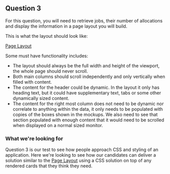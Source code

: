 ## Question 3

For this question, you will need to retrieve jobs, their number of allocations and display the information in a page layout you will build.

This is what the layout should look like:

[Page Layout](https://www.figma.com/design/sywL77yinfKoiLg6OKzNd5/FE-Test?node-id=14-3)

Some must have functionality includes:

- The layout should always be the full width and height of the viewport, the whole page should never scroll.
- Both main columns should scroll independently and only vertically when filled with content.
- The content for the header could be dynamic. In the layout it only has heading text, but it could have supplementary text, tabs or some other dynamically sized content.
- The content for the right most column does not need to be dynamic nor correlate to anything within the data, it only needs to be populated with copies of the boxes shown in the mockups. We also need to see that section populated with enough content that it would need to be scrolled when displayed on a normal sized monitor.

### What we're looking for

Question 3 is our test to see how people approach CSS and styling of an application. Here we're looking to see how our candidates can deliver a solution similar to the [Page Layout](https://www.figma.com/file/K1Z6ZQp2nmFamEsjMEQ6LoBW/Question-three?node-id=1%3A34) using a CSS solution on top of any rendered cards that they think they need.
